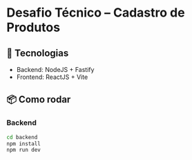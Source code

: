 # Desafio Técnico – Cadastro de Produtos

## 🚀 Tecnologias
- Backend: NodeJS + Fastify
- Frontend: ReactJS + Vite

## 📦 Como rodar
### Backend
```bash
cd backend
npm install
npm run dev